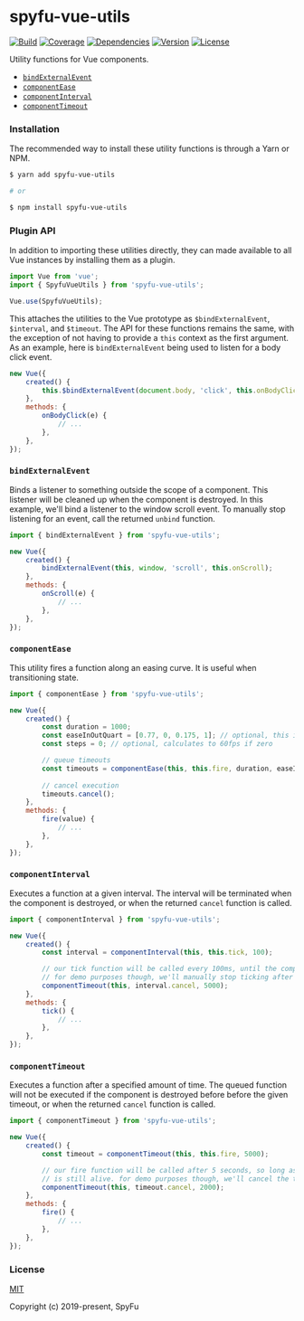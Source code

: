 # spyfu-vue-utils

[![Build](https://img.shields.io/circleci/project/github/spyfu/spyfu-vue-utils/master.svg?style=flat)](https://circleci.com/gh/spyfu/spyfu-vue-utils)
[![Coverage](https://img.shields.io/codecov/c/github/spyfu/spyfu-vue-utils.svg?style=flat)](https://codecov.io/gh/spyfu/spyfu-vue-utils)
[![Dependencies](https://img.shields.io/david/dev/spyfu/spyfu-vue-utils.svg?style=flat)](https://david-dm.org/spyfu/spyfu-vue-utils?type=dev)
[![Version](https://img.shields.io/npm/v/spyfu-vue-utils.svg?style=flat)](https://www.npmjs.com/package/spyfu-vue-utils)
[![License](https://img.shields.io/badge/license-MIT-blue.svg?style=flat)](https://github.com/spyfu/spyfu-vue-utils/blob/master/LICENSE)

Utility functions for Vue components.

- [`bindExternalEvent`](#bindexternalevent)
- [`componentEase`](#componentease)
- [`componentInterval`](#componentinterval)
- [`componentTimeout`](#componenttimeout)

### Installation

The recommended way to install these utility functions is through a Yarn or NPM.

```bash
$ yarn add spyfu-vue-utils

# or

$ npm install spyfu-vue-utils
```

### Plugin API

In addition to importing these utilities directly, they can made available to all Vue instances by installing them as a plugin.

```js
import Vue from 'vue';
import { SpyfuVueUtils } from 'spyfu-vue-utils';

Vue.use(SpyfuVueUtils);
```

This attaches the utilities to the Vue prototype as `$bindExternalEvent`, `$interval`, and `$timeout`. The API for these functions remains the same, with the exception of not having to provide a `this` context as the first argument. As an example, here is `bindExternalEvent` being used to listen for a body click event.

```js
new Vue({
    created() {
        this.$bindExternalEvent(document.body, 'click', this.onBodyClick);
    },
    methods: {
        onBodyClick(e) {
            // ...
        },
    },
});
```

### `bindExternalEvent`

Binds a listener to something outside the scope of a component. This listener will be cleaned up when the component is destroyed. In this example, we'll bind a listener to the window scroll event. To manually stop listening for an event, call the returned `unbind` function.

```js
import { bindExternalEvent } from 'spyfu-vue-utils';

new Vue({
    created() {
        bindExternalEvent(this, window, 'scroll', this.onScroll);
    },
    methods: {
        onScroll(e) {
            // ...
        },
    },
});
```

### `componentEase`

This utility fires a function along an easing curve. It is useful when transitioning state.

```js
import { componentEase } from 'spyfu-vue-utils';

new Vue({
    created() {
        const duration = 1000;
        const easeInOutQuart = [0.77, 0, 0.175, 1]; // optional, this is the default
        const steps = 0; // optional, calculates to 60fps if zero

        // queue timeouts
        const timeouts = componentEase(this, this.fire, duration, easeInOutQuart, steps);
        
        // cancel execution
        timeouts.cancel();
    },
    methods: {
        fire(value) {
            // ...
        },
    },
});
```

### `componentInterval`

Executes a function at a given interval. The interval will be terminated when the component is destroyed, or when the returned `cancel` function is called.

```js
import { componentInterval } from 'spyfu-vue-utils';

new Vue({
    created() {
        const interval = componentInterval(this, this.tick, 100);

        // our tick function will be called every 100ms, until the component is destroyed.
        // for demo purposes though, we'll manually stop ticking after 5 seconds.
        componentTimeout(this, interval.cancel, 5000);
    },
    methods: {
        tick() {
            // ...
        },
    },
});
```

### `componentTimeout`

Executes a function after a specified amount of time. The queued function will not be executed if the component is destroyed before before the given timeout, or when the returned `cancel` function is called.

```js
import { componentTimeout } from 'spyfu-vue-utils';

new Vue({
    created() {
        const timeout = componentTimeout(this, this.fire, 5000);

        // our fire function will be called after 5 seconds, so long as the component instance
        // is still alive. for demo purposes though, we'll cancel the timeout after 2 seconds.
        componentTimeout(this, timeout.cancel, 2000);
    },
    methods: {
        fire() {
            // ...
        },
    },
});
```

### License

[MIT](https://github.com/spyfu/spyfu-vue-utils/blob/master/LICENSE)

Copyright (c) 2019-present, SpyFu
